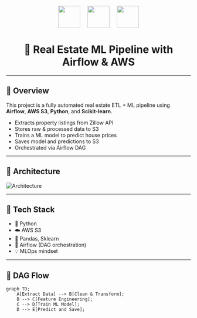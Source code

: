 <p align="center">
  <img src="https://raw.githubusercontent.com/apache/airflow/main/docs/apache-airflow/img/logos/airflow_horizontal_color.png" height="60"/>
  &nbsp;&nbsp;&nbsp;
  <img src="https://a0.awsstatic.com/libra-css/images/logos/aws_logo_smile_1200x630.png" height="60"/>
  &nbsp;&nbsp;&nbsp;
  <img src="https://upload.wikimedia.org/wikipedia/commons/0/05/Scikit_learn_logo_small.svg" height="60"/>
</p>

<h1 align="center">🏡 Real Estate ML Pipeline with Airflow & AWS</h1>

---


## 🚀 Overview
This project is a fully automated real estate ETL + ML pipeline using **Airflow**, **AWS S3**, **Python**, and **Scikit-learn**.

- Extracts property listings from Zillow API
- Stores raw & processed data to S3
- Trains a ML model to predict house prices
- Saves model and predictions to S3
- Orchestrated via Airflow DAG

---

## 🧱 Architecture

![Architecture](images/pipeline_architecture.png)

---

## 🧰 Tech Stack

- 🐍 Python
- ☁️ AWS S3
- 🧪 Pandas, Sklearn
- 🔁 Airflow (DAG orchestration)
- 💡 MLOps mindset

---

## 🔄 DAG Flow

```mermaid
graph TD;
    A[Extract Data] --> B[Clean & Transform];
    B --> C[Feature Engineering];
    C --> D[Train ML Model];
    D --> E[Predict and Save];

